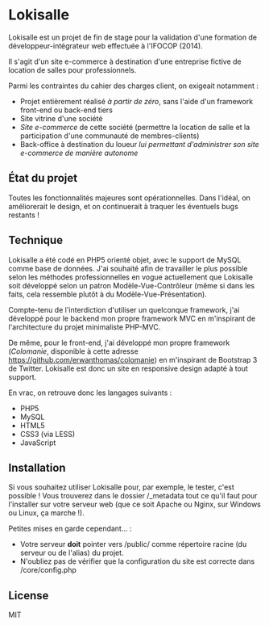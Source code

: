 Lokisalle
=========

Lokisalle est un projet de fin de stage pour la validation d'une formation de développeur-intégrateur web effectuée à l'IFOCOP (2014).

Il s'agit d'un site e-commerce à destination d'une entreprise fictive de location de salles pour professionnels.

Parmi les contraintes du cahier des charges client, on exigeait notamment :

  - Projet entièrement réalisé *à partir de zéro*, sans l'aide d'un framework front-end ou back-end tiers
  - Site vitrine d'une société
  - *Site e-commerce* de cette société (permettre la location de salle et la participation d'une communauté de membres-clients)
  - Back-office à destination du loueur *lui permettant d'administrer son site e-commerce de manière autonome*

État du projet
----

Toutes les fonctionnalités majeures sont opérationnelles.
Dans l'idéal, on améliorerait le design, et on continuerait à traquer les éventuels bugs restants !


Technique
-----------

Lokisalle a été codé en PHP5 orienté objet, avec le support de MySQL comme base de données.
J'ai souhaité afin de travailler le plus possible selon les méthodes professionnelles en vogue actuellement que Lokisalle soit développé selon un patron Modèle-Vue-Contrôleur (même si dans les faits, cela ressemble plutôt à du Modèle-Vue-Présentation).

Compte-tenu de l'interdiction d'utiliser un quelconque framework, j'ai développé pour le backend mon propre framework MVC en m'inspirant de l'architecture du projet minimaliste PHP-MVC.

De même, pour le front-end, j'ai développé mon propre framework (*Colomanie*, disponible à cette adresse https://github.com/erwanthomas/colomanie) en m'inspirant de Bootstrap 3 de Twitter. Lokisalle est donc un site en responsive design adapté à tout support.

En vrac, on retrouve donc les langages suivants :
- PHP5
- MySQL
- HTML5
- CSS3 (via LESS)
- JavaScript

Installation
--------------

Si vous souhaitez utiliser Lokisalle pour, par exemple, le tester, c'est possible !
Vous trouverez dans le dossier /_metadata tout ce qu'il faut pour l'installer sur votre serveur web (que ce soit Apache ou Nginx, sur Windows ou Linux, ça marche !).

Petites mises en garde cependant... :
- Votre serveur **doit** pointer vers /public/ comme répertoire racine (du serveur ou de l'alias) du  projet.
- N'oubliez pas de vérifier que la configuration du site est correcte dans /core/config.php


License
----

MIT
